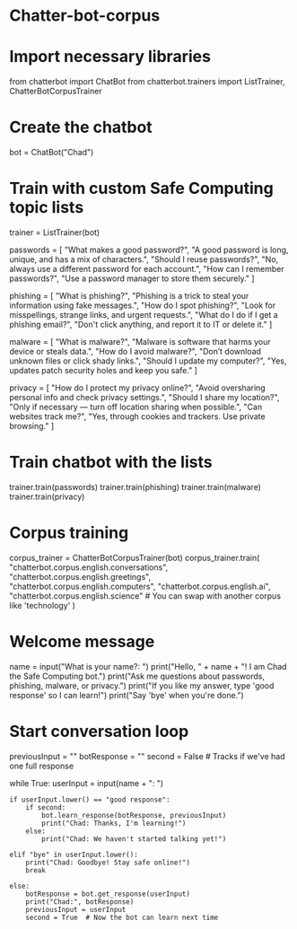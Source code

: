 # Chatter-bot-corpus

# Import necessary libraries
from chatterbot import ChatBot
from chatterbot.trainers import ListTrainer, ChatterBotCorpusTrainer

# Create the chatbot
bot = ChatBot("Chad")

# Train with custom Safe Computing topic lists
trainer = ListTrainer(bot)

passwords = [
    "What makes a good password?",
    "A good password is long, unique, and has a mix of characters.",
    "Should I reuse passwords?",
    "No, always use a different password for each account.",
    "How can I remember passwords?",
    "Use a password manager to store them securely."
]

phishing = [
    "What is phishing?",
    "Phishing is a trick to steal your information using fake messages.",
    "How do I spot phishing?",
    "Look for misspellings, strange links, and urgent requests.",
    "What do I do if I get a phishing email?",
    "Don't click anything, and report it to IT or delete it."
]

malware = [
    "What is malware?",
    "Malware is software that harms your device or steals data.",
    "How do I avoid malware?",
    "Don’t download unknown files or click shady links.",
    "Should I update my computer?",
    "Yes, updates patch security holes and keep you safe."
]

privacy = [
    "How do I protect my privacy online?",
    "Avoid oversharing personal info and check privacy settings.",
    "Should I share my location?",
    "Only if necessary — turn off location sharing when possible.",
    "Can websites track me?",
    "Yes, through cookies and trackers. Use private browsing."
]

# Train chatbot with the lists
trainer.train(passwords)
trainer.train(phishing)
trainer.train(malware)
trainer.train(privacy)

# Corpus training
corpus_trainer = ChatterBotCorpusTrainer(bot)
corpus_trainer.train(
    "chatterbot.corpus.english.conversations",
    "chatterbot.corpus.english.greetings",
    "chatterbot.corpus.english.computers",
    "chatterbot.corpus.english.ai",
    "chatterbot.corpus.english.science"  # You can swap with another corpus like 'technology'
)

# Welcome message
name = input("What is your name?: ")
print("Hello, " + name + "! I am Chad the Safe Computing bot.")
print("Ask me questions about passwords, phishing, malware, or privacy.")
print("If you like my answer, type 'good response' so I can learn!")
print("Say 'bye' when you're done.")

# Start conversation loop
previousInput = ""
botResponse = ""
second = False  # Tracks if we've had one full response

while True:
    userInput = input(name + ": ")

    if userInput.lower() == "good response":
        if second:
            bot.learn_response(botResponse, previousInput)
            print("Chad: Thanks, I'm learning!")
        else:
            print("Chad: We haven't started talking yet!")

    elif "bye" in userInput.lower():
        print("Chad: Goodbye! Stay safe online!")
        break

    else:
        botResponse = bot.get_response(userInput)
        print("Chad:", botResponse)
        previousInput = userInput
        second = True  # Now the bot can learn next time
